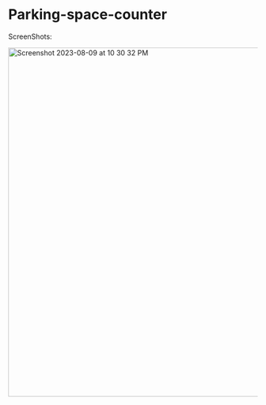 # Parking-space-counter
ScreenShots:

<img width="706" alt="Screenshot 2023-08-09 at 10 30 32 PM" src="https://github.com/ankitlochantiwary/Voting-System-Using-DAPP/assets/106427890/50272048-d726-4347-bac4-c05b493b3482">
